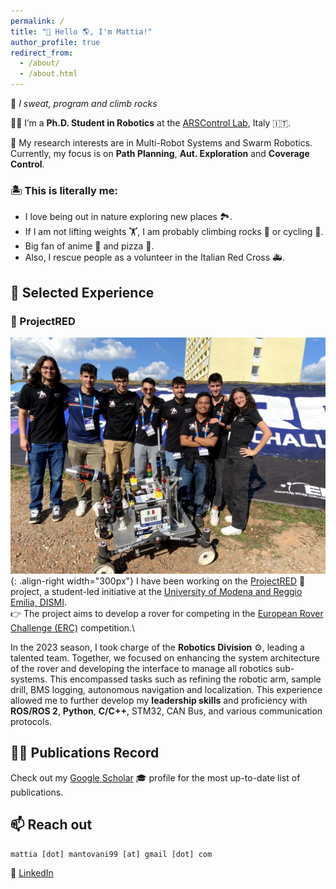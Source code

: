 ```yaml
---
permalink: /
title: "👋 Hello 🌎, I'm Mattia!"
author_profile: true
redirect_from: 
  - /about/
  - /about.html
---
```



🗿 _I sweat, program and climb rocks_

🧑‍💻 I’m a **Ph.D. Student in Robotics** at the [ARSControl Lab](https://www.arscontrol.unimore.it/), Italy 🇮🇹.

🔎 My research interests are in Multi-Robot Systems and Swarm Robotics.\
Currently, my focus is on **Path Planning**, **Aut. Exploration** and **Coverage Control**.

### 🏝️ This is literally me: 
- I love being out in nature exploring new places 🏞️.
- If I am not lifting weights 🏋️, I am probably climbing rocks 🧗 or cycling 🚴.
- Big fan of anime 🎌 and pizza 🍕.
- Also, I rescue people as a volunteer in the Italian Red Cross 🚑.

🧳 Selected Experience
------

### 🤖 ProjectRED
![ProjectRED](/images/projectred.jpeg){: .align-right width="300px"}
I have been working on the [ProjectRED](https://www.projectred.it/) 🚀 project, a student-led initiative at the [University of Modena and Reggio Emilia, DISMI](https://www.dismi.unimore.it/it).\
👉 The project aims to develop a rover for competing in the [European Rover Challenge (ERC)](https://roverchallenge.eu/) competition.\

In the 2023 season, I took charge of the **Robotics Division** ⚙️, leading a talented team. Together, we focused on enhancing the system architecture of the rover and developing the interface to manage all robotics sub-systems. This encompassed tasks such as refining the robotic arm, sample drill, BMS logging, autonomous navigation and localization. This experience allowed me to further develop my **leadership skills** and proficiency with **ROS/ROS 2**, **Python**, **C/C++**, STM32, CAN Bus, and various communication protocols.

👨‍🔬 Publications Record
------

Check out my [Google Scholar](https://scholar.google.com/citations?user=8Q6Z9QoAAAAJ&hl=en) 🎓 profile for the most up-to-date list of publications.

📫 Reach out
------
```
mattia [dot] mantovani99 [at] gmail [dot] com
```
🔗 [LinkedIn](https://www.linkedin.com/in/mantovanim/)


